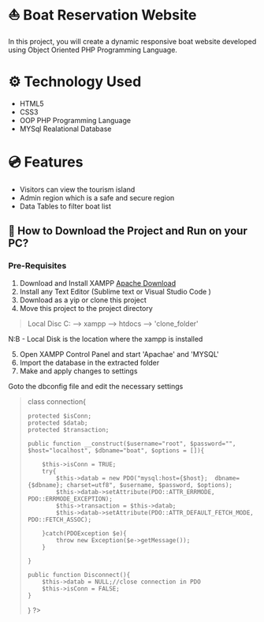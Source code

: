 # ⛵ Boat Reservation Website 
In this project, you will create a dynamic responsive boat website developed using Object Oriented PHP Programming Language.

# ⚙️ Technology Used
- HTML5
- CSS3
- OOP PHP Programming Language
- MYSql Realational Database

# 💿 Features
* Visitors can view the tourism island
* Admin region which is a safe and secure region
* Data Tables to filter boat list

## 📖 How to Download the Project and Run on your PC?
### Pre-Requisites
1. Download and Install XAMPP   [Apache Download](https://www.apachefriends.org/download.html)
2. Install any Text Editor (Sublime text or Visual Studio Code )
3. Download as a yip or clone this project
4. Move this project to the project directory

> Local Disc C: --> xampp --> htdocs --> 'clone_folder'

N:B - Local Disk is the location where the xampp is installed

5.  Open XAMPP Control Panel and start 'Apachae' and 'MYSQL'
6.  Import the database in the extracted folder
7.  Make and apply changes to settings

Goto the dbconfig file and edit the necessary settings

> <?php 
class connection{

	protected $isConn;
	protected $datab;
	protected $transaction;

	public function __construct($username="root", $password="", $host="localhost", $dbname="boat", $options = []){
		
		$this->isConn = TRUE;
		try{
			$this->datab = new PDO("mysql:host={$host};  dbname={$dbname}; charset=utf8", $username, $password, $options);
			$this->datab->setAttribute(PDO::ATTR_ERRMODE, PDO::ERRMODE_EXCEPTION);
			$this->transaction = $this->datab;
			$this->datab->setAttribute(PDO::ATTR_DEFAULT_FETCH_MODE, PDO::FETCH_ASSOC);

		}catch(PDOException $e){
			throw new Exception($e->getMessage());			
		}

	}
 
	public function Disconnect(){
		$this->datab = NULL;//close connection in PDO
		$this->isConn = FALSE;
	}
}
 ?>
